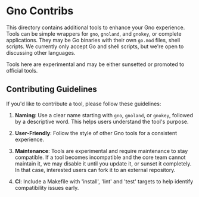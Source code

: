 # Gno Contribs

This directory contains additional tools to enhance your Gno experience. Tools
can be simple wrappers for `gno`, `gnoland`, and `gnokey`, or complete
applications.
They may be Go binaries with their own `go.mod` files, shell scripts.
We currently only accept Go and shell scripts, but we're open to discussing
other languages.

Tools here are experimental and may be either sunsetted or promoted to official
tools.

## Contributing Guidelines

If you'd like to contribute a tool, please follow these guidelines:

1. **Naming**: Use a clear name starting with `gno`, `gnoland`, or `gnokey`,
   followed by a descriptive word. This helps users understand the tool's
   purpose.

2. **User-Friendly**: Follow the style of other Gno tools for a consistent
   experience.

3. **Maintenance**: Tools are experimental and require maintenance to stay
   compatible. If a tool becomes incompatible and the core team cannot maintain
   it, we may disable it until you update it, or sunset it completely. In that
   case, interested users can fork it to an external repository.

4. **CI**: Include a Makefile with 'install', 'lint' and 'test' targets to help
   identify compatibility issues early.